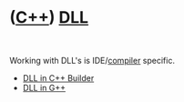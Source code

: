 



 

 

 

 

 

([C++](Cpp.md)) [DLL](CppDll.md)
==================================

 

Working with DLL's is IDE/[compiler](CppCompiler.md) specific.

-   [DLL in C++ Builder](CppBuilderDll.md)
-   [DLL in G++](CppGppDll.md)

 

 

 

 

 





 



